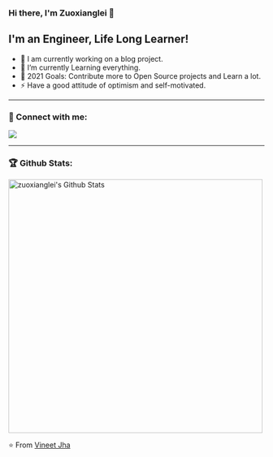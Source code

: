 ### Hi there, I'm Zuoxianglei 👋


## I'm an Engineer, Life Long Learner!
- 🔭 I am currently working on a blog project.
- 🌱 I’m currently Learning everything.
- 🥅 2021 Goals: Contribute more to Open Source projects and Learn a lot.
- ⚡ Have a good attitude of optimism and self-motivated.

---


### 🤝 Connect with me:
![](https://komarev.com/ghpvc/?username=jha-vineet69&color=7957d5)

---

### 🏆 Github Stats:

<img alt="zuoxianglei's Github Stats" src="https://github-readme-stats.jha-vineet69.vercel.app/api?username=zuoxianglei&hide=stars&show_icons=true&hide_border=true&theme=buefy" width="500"/>

[gmail]: mailto:zuoxianglei666@gmail.com
[leetcode]: https://leetcode.com/vineet_jha/

⭐️ From [Vineet Jha](https://github.com/zuoxianglei)

